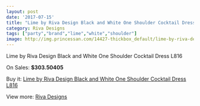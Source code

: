 ```yaml
---
layout: post
date: '2017-07-15'
title: "Lime by Riva Design Black and White One Shoulder Cocktail Dress L816"
category: Riva Designs
tags: ["party","brand","lime","white","shoulder"]
image: http://img.princessan.com/14427-thickbox_default/lime-by-riva-design-black-and-white-one-shoulder-cocktail-dress-l816.jpg
---
```

Lime by Riva Design Black and White One Shoulder Cocktail Dress L816

On Sales: **$303.50405**
<a href="https://www.princessan.com/en/riva-designs/6756-lime-by-riva-design-black-and-white-one-shoulder-cocktail-dress-l816.html"><amp-img layout="responsive" width="600" height="600" src="//img.princessan.com/14427-thickbox_default/lime-by-riva-design-black-and-white-one-shoulder-cocktail-dress-l816.jpg" alt="Lime by Riva Design Black and White One Shoulder Cocktail Dress L816 0" /></a>
<a href="https://www.princessan.com/en/riva-designs/6756-lime-by-riva-design-black-and-white-one-shoulder-cocktail-dress-l816.html"><amp-img layout="responsive" width="600" height="600" src="//img.princessan.com/14428-thickbox_default/lime-by-riva-design-black-and-white-one-shoulder-cocktail-dress-l816.jpg" alt="Lime by Riva Design Black and White One Shoulder Cocktail Dress L816 1" /></a>

Buy it: [Lime by Riva Design Black and White One Shoulder Cocktail Dress L816](https://www.princessan.com/en/riva-designs/6756-lime-by-riva-design-black-and-white-one-shoulder-cocktail-dress-l816.html "Lime by Riva Design Black and White One Shoulder Cocktail Dress L816")

View more: [Riva Designs](https://www.princessan.com/en/54-riva-designs "Riva Designs")